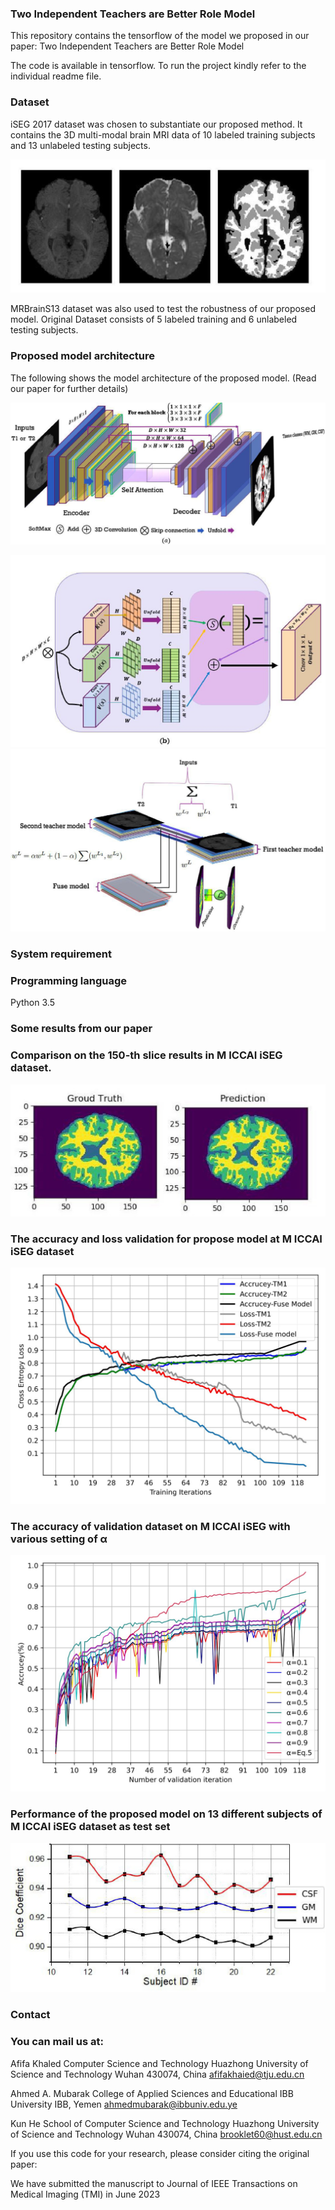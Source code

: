 
### Two Independent Teachers are Better Role Model





This repository contains the tensorflow  of the model we proposed in our paper: Two Independent Teachers are Better Role Model

The code is available in tensorflow. To run the project kindly refer to the individual readme file.





### Dataset


iSEG 2017 dataset was chosen to substantiate our proposed method. It contains the 3D multi-modal brain MRI data of 10 labeled training subjects and 13 unlabeled testing subjects.

   
![model](./MICCAIiSEG_dataset_example.jpg)


MRBrainS13 dataset was also used to test the robustness of our proposed model. Original Dataset consists of 5 labeled training and 6 unlabeled testing subjects. 




### Proposed model architecture

The following shows the model architecture of the proposed model. (Read our paper for further details)

![model](./Proposed_Model.jpg)

![model](./Proposed_Model2.jpg)
![model](./Proposed_Model3.jpg)



###   System requirement
###   Programming language

  Python 3.5 


### Some results from our paper

### Comparison on the 150-th slice results in M ICCAI iSEG dataset.

![model](./Result.jpg)

### The accuracy and loss validation for propose model at M ICCAI iSEG dataset

![model](./Accloss.jpg)


### The accuracy of validation dataset on M ICCAI iSEG with various setting of α


![model](./Dif_alpha_values.jpg)


### Performance of the proposed model on 13 different subjects of M ICCAI iSEG dataset as test set


![model](./DC.jpg)


### Contact

###  You can mail us at: 



Afifa Khaled 
Computer Science and Technology
Huazhong University of Science and Technology
Wuhan 430074, China
afifakhaied@tju.edu.cn

Ahmed A. Mubarak
College of Applied Sciences and Educational
IBB University
IBB, Yemen
ahmedmubarak@ibbuniv.edu.ye

Kun He
School of Computer Science and Technology
Huazhong University of Science and Technology
Wuhan 430074, China
brooklet60@hust.edu.cn



If you use this code for your research, please consider citing the original paper:


We have submitted the manuscript to Journal of IEEE Transactions on Medical Imaging (TMI) in June 2023

 



